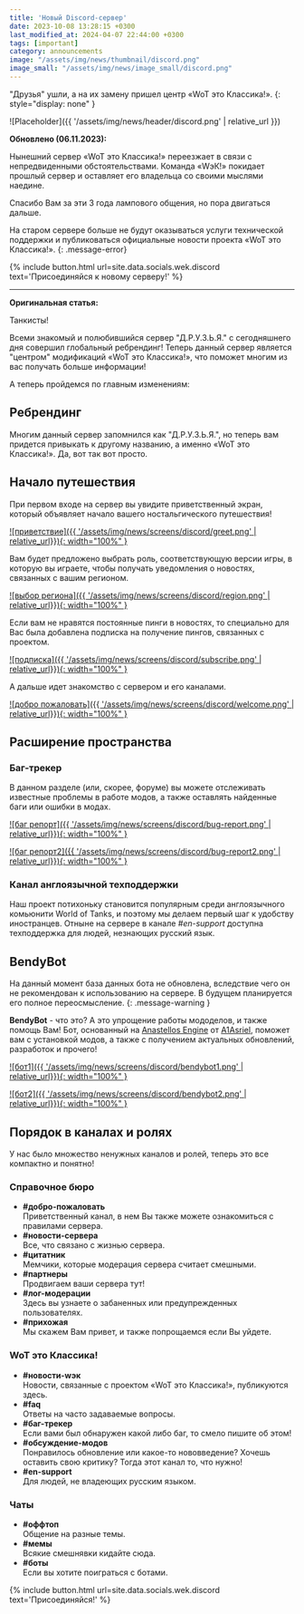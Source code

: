 ```yaml
---
title: 'Новый Discord-сервер'
date: 2023-10-08 13:28:15 +0300
last_modified_at: 2024-04-07 22:44:00 +0300
tags: [important]
category: announcements
image: "/assets/img/news/thumbnail/discord.png"
image_small: "/assets/img/news/image_small/discord.png"
---
```

"Друзья" ушли, а на их замену пришел центр «WoT это Классика!».
{: style="display: none" }

![Placeholder]({{ '/assets/img/news/header/discord.png' | relative_url }})

**Обновлено (06.11.2023):**

Нынешний сервер «WoT это Классика!» переезжает в связи с непредвиденными обстоятельствами. Команда «WэК!» покидает прошлый сервер и оставляет его владельца со своими мыслями наедине.

Спасибо Вам за эти 3 года лампового общения, но пора двигаться дальше.

На старом сервере больше не будут оказываться услуги технической поддержки и публиковаться официальные новости проекта «WoT это Классика!».
{: .message-error}

{% include button.html url=site.data.socials.wek.discord text='Присоединяйся к новому серверу!' %}

---

**Оригинальная статья:**

Танкисты!

Всеми знакомый и полюбившийся сервер "Д.Р.У.З.Ь.Я." с сегодняшнего дня совершил глобальный ребрендинг! Теперь данный сервер является "центром" модификаций «WoT это Классика!», что поможет многим из вас получать больше информации!

А теперь пройдемся по главным изменениям:

## Ребрендинг

Многим данный сервер запомнился как "Д.Р.У.З.Ь.Я.", но теперь вам придется привыкать к другому названию, а именно «WoT это Классика!». Да, вот так вот просто.

## Начало путешествия

При первом входе на сервер вы увидите приветственный экран, который объявляет начало вашего ностальгического путешествия!

[![приветствие]({{ '/assets/img/news/screens/discord/greet.png' | relative_url}}){: width="100%" }](/assets/img/news/screens/discord/greet.png)

Вам будет предложено выбрать роль, соответствующую версии игры, в которую вы играете, чтобы получать уведомления о новостях, связанных с вашим регионом.

[![выбор региона]({{ '/assets/img/news/screens/discord/region.png' | relative_url}}){: width="100%" }](/assets/img/news/screens/discord/region.png)

Если вам не нравятся постоянные пинги в новостях, то специально для Вас была добавлена подписка на получение пингов, связанных с проектом.

[![подписка]({{ '/assets/img/news/screens/discord/subscribe.png' | relative_url}}){: width="100%" }](/assets/img/news/screens/discord/subscribe.png)

А дальше идет знакомство с сервером и его каналами.

[![добро пожаловать]({{ '/assets/img/news/screens/discord/welcome.png' | relative_url}}){: width="100%" }](/assets/img/news/screens/discord/welcome.png)

## Расширение пространства

### Баг-трекер

В данном разделе (или, скорее, форуме) вы можете отслеживать известные проблемы в работе модов, а также оставлять найденные баги или ошибки в модах.

[![баг репорт]({{ '/assets/img/news/screens/discord/bug-report.png' | relative_url}}){: width="100%" }](/assets/img/news/screens/discord/bug-report.png)

[![баг репорт2]({{ '/assets/img/news/screens/discord/bug-report2.png' | relative_url}}){: width="100%" }](/assets/img/news/screens/discord/bug-report2.png)

### Канал англоязычной техподдержки

Наш проект потихоньку становится популярным среди англоязычного комьюнити World of Tanks, и поэтому мы делаем первый шаг к удобству иностранцев. Отныне на сервере в канале *#en-support* доступна техподдержка для людей, незнающих русский язык.

## BendyBot

На данный момент база данных бота не обновлена, вследствие чего он не рекомендован к использованию на сервере. В будущем планируется его полное переосмысление.
{: .message-warning }

**BendyBot** - что это? А это упрощение работы мододелов, и также помощь Вам! Бот, основанный на [Anastellos Engine](https://github.com/A1Asriel/anastellos) от [A1Asriel](https://a1asriel.github.io/about), поможет вам с установкой модов, а также с получением актуальных обновлений, разработок и прочего!

[![бот1]({{ '/assets/img/news/screens/discord/bendybot1.png' | relative_url}}){: width="100%" }](/assets/img/news/screens/discord/bendybot1.png)

[![бот2]({{ '/assets/img/news/screens/discord/bendybot2.png' | relative_url}}){: width="100%" }](/assets/img/news/screens/discord/bendybot2.png)

## Порядок в каналах и ролях

У нас было множество ненужных каналов и ролей, теперь это все компактно и понятно!

### Справочное бюро

- **#добро-пожаловать**  
    Приветственный канал, в нем Вы также можете ознакомиться с правилами сервера.
- **#новости-сервера**  
    Все, что связано с жизнью сервера.
- **#цитатник**  
    Мемчики, которые модерация сервера считает смешными.
- **#партнеры**  
    Продвигаем ваши сервера тут!
- **#лог-модерации**  
    Здесь вы узнаете о забаненных или предупрежденных пользователях.
- **#прихожая**  
    Мы скажем Вам привет, и также попрощаемся если Вы уйдете.

### WoT это Классика!

- **#новости-wэк**  
    Новости, связанные с проектом «WoT это Классика!», публикуются здесь.
- **#faq**  
    Ответы на часто задаваемые вопросы.
- **#баг-трекер**  
    Если вами был обнаружен какой либо баг, то смело пишите об этом!  
- **#обсуждение-модов**  
    Понравилось обновление или какое-то нововведение? Хочешь оставить свою критику? Тогда этот канал то, что нужно!
- **#en-support**  
    Для людей, не владеющих русским языком.

### Чаты

- **#оффтоп**  
    Общение на разные темы.
- **#мемы**  
    Всякие смешнявки кидайте сюда.
- **#боты**  
    Если вы хотите поиграться с ботами.

{% include button.html url=site.data.socials.wek.discord text='Присоединяйся!' %}

